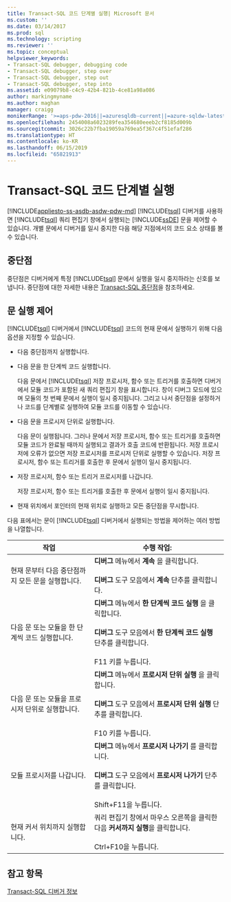 ```yaml
---
title: Transact-SQL 코드 단계별 실행| Microsoft 문서
ms.custom: ''
ms.date: 03/14/2017
ms.prod: sql
ms.technology: scripting
ms.reviewer: ''
ms.topic: conceptual
helpviewer_keywords:
- Transact-SQL debugger, debugging code
- Transact-SQL debugger, step over
- Transact-SQL debugger, step out
- Transact-SQL debugger, step into
ms.assetid: e09079b8-c4c9-42b4-821b-4ce81a98a086
author: markingmyname
ms.author: maghan
manager: craigg
monikerRange: '>=aps-pdw-2016||=azuresqldb-current||=azure-sqldw-latest||>=sql-server-2016||=sqlallproducts-allversions||>=sql-server-linux-2017||=azuresqldb-mi-current'
ms.openlocfilehash: 2454008a6023289fea354680eeeb2cf8185d009b
ms.sourcegitcommit: 3026c22b7fba19059a769ea5f367c4f51efaf286
ms.translationtype: HT
ms.contentlocale: ko-KR
ms.lasthandoff: 06/15/2019
ms.locfileid: "65821913"
---
```

# <a name="step-through-transact-sql-code"></a>Transact-SQL 코드 단계별 실행
[!INCLUDE[appliesto-ss-asdb-asdw-pdw-md](../../includes/appliesto-ss-asdb-asdw-pdw-md.md)]
  [!INCLUDE[tsql](../../includes/tsql-md.md)] 디버거를 사용하면 [!INCLUDE[tsql](../../includes/tsql-md.md)] 쿼리 편집기 창에서 실행되는 [!INCLUDE[ssDE](../../includes/ssde-md.md)] 문을 제어할 수 있습니다. 개별 문에서 디버거를 일시 중지한 다음 해당 지점에서의 코드 요소 상태를 볼 수 있습니다.  
  
## <a name="breakpoints"></a>중단점  
 중단점은 디버거에게 특정 [!INCLUDE[tsql](../../includes/tsql-md.md)] 문에서 실행을 일시 중지하라는 신호를 보냅니다. 중단점에 대한 자세한 내용은 [Transact-SQL 중단점](../../relational-databases/scripting/transact-sql-breakpoints.md)을 참조하세요.  
  
## <a name="controlling-statement-execution"></a>문 실행 제어  
 [!INCLUDE[tsql](../../includes/tsql-md.md)] 디버거에서 [!INCLUDE[tsql](../../includes/tsql-md.md)] 코드의 현재 문에서 실행하기 위해 다음 옵션을 지정할 수 있습니다.  
  
-   다음 중단점까지 실행합니다.  
  
-   다음 문을 한 단계씩 코드 실행합니다.  
  
     다음 문에서 [!INCLUDE[tsql](../../includes/tsql-md.md)] 저장 프로시저, 함수 또는 트리거를 호출하면 디버거에서 모듈 코드가 포함된 새 쿼리 편집기 창을 표시합니다. 창이 디버그 모드에 있으며 모듈의 첫 번째 문에서 실행이 일시 중지됩니다. 그리고 나서 중단점을 설정하거나 코드를 단계별로 실행하여 모듈 코드를 이동할 수 있습니다.  
  
-   다음 문을 프로시저 단위로 실행합니다.  
  
     다음 문이 실행됩니다. 그러나 문에서 저장 프로시저, 함수 또는 트리거를 호출하면 모듈 코드가 완료될 때까지 실행되고 결과가 호출 코드에 반환됩니다. 저장 프로시저에 오류가 없으면 저장 프로시저를 프로시저 단위로 실행할 수 있습니다. 저장 프로시저, 함수 또는 트리거를 호출한 후 문에서 실행이 일시 중지됩니다.  
  
-   저장 프로시저, 함수 또는 트리거 프로시저를 나갑니다.  
  
     저장 프로시저, 함수 또는 트리거를 호출한 후 문에서 실행이 일시 중지됩니다.  
  
-   현재 위치에서 포인터의 현재 위치로 실행하고 모든 중단점을 무시합니다.  
  
 다음 표에서는 문이 [!INCLUDE[tsql](../../includes/tsql-md.md)] 디버거에서 실행되는 방법을 제어하는 여러 방법을 나열합니다.  
  
|작업|수행 작업:|  
|------------|---------------------|  
|현재 문부터 다음 중단점까지 모든 문을 실행합니다.|**디버그** 메뉴에서 **계속** 을 클릭합니다.<br /><br /> **디버그** 도구 모음에서 **계속** 단추를 클릭합니다.|  
|다음 문 또는 모듈을 한 단계씩 코드 실행합니다.|**디버그** 메뉴에서 **한 단계씩 코드 실행** 을 클릭합니다.<br /><br /> **디버그** 도구 모음에서 **한 단계씩 코드 실행** 단추를 클릭합니다.<br /><br /> F11 키를 누릅니다.|  
|다음 문 또는 모듈을 프로시저 단위로 실행합니다.|**디버그** 메뉴에서 **프로시저 단위 실행** 을 클릭합니다.<br /><br /> **디버그** 도구 모음에서 **프로시저 단위 실행** 단추를 클릭합니다.<br /><br /> F10 키를 누릅니다.|  
|모듈 프로시저를 나갑니다.|**디버그** 메뉴에서 **프로시저 나가기** 를 클릭합니다.<br /><br /> **디버그** 도구 모음에서 **프로시저 나가기** 단추를 클릭합니다.<br /><br /> Shift+F11을 누릅니다.|  
|현재 커서 위치까지 실행합니다.|쿼리 편집기 창에서 마우스 오른쪽을 클릭한 다음 **커서까지 실행**을 클릭합니다.<br /><br /> Ctrl+F10을 누릅니다.|  
  
## <a name="see-also"></a>참고 항목  
 [Transact-SQL 디버거 정보](../../relational-databases/scripting/transact-sql-debugger-information.md)  
  
  
